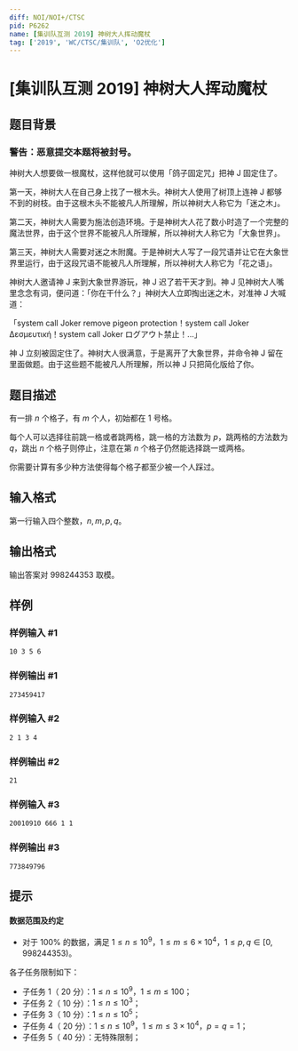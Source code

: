 ```yaml
---
diff: NOI/NOI+/CTSC
pid: P6262
name: [集训队互测 2019] 神树大人挥动魔杖
tag: ['2019', 'WC/CTSC/集训队', 'O2优化']
---
```

# [集训队互测 2019] 神树大人挥动魔杖
## 题目背景

### 警告：恶意提交本题将被封号。

神树大人想要做一根魔杖，这样他就可以使用「鸽子固定咒」把神 J 固定住了。

第一天，神树大人在自己身上找了一根木头。神树大人使用了树顶上连神 J 都够不到的树枝。由于这根木头不能被凡人所理解，所以神树大人称它为「迷之木」。

第二天，神树大人需要为施法创造环境。于是神树大人花了数小时造了一个完整的魔法世界，由于这个世界不能被凡人所理解，所以神树大人称它为「大象世界」。

第三天，神树大人需要对迷之木附魔。于是神树大人写了一段咒语并让它在大象世界里运行，由于这段咒语不能被凡人所理解，所以神树大人称它为「花之语」。

神树大人邀请神 J 来到大象世界游玩，神 J 迟了若干天才到。神 J 见神树大人嘴里念念有词，便问道：「你在干什么？」神树大人立即掏出迷之木，对准神 J 大喊道：

「system call Joker remove pigeon protection！system call Joker Δεσμευτική！system call Joker ログアウト禁止！...」

神 J 立刻被固定住了。神树大人很满意，于是离开了大象世界，并命令神 J 留在里面做题。由于这些题不能被凡人所理解，所以神 J 只把简化版给了你。
## 题目描述

有一排 $n$ 个格子，有 $m$ 个人，初始都在 $1$ 号格。

每个人可以选择往前跳一格或者跳两格，跳一格的方法数为 $p$，跳两格的方法数为 $q$，跳出 $n$ 个格子则停止，注意在第 $n$ 个格子仍然能选择跳一或两格。

你需要计算有多少种方法使得每个格子都至少被一个人踩过。
## 输入格式

第一行输入四个整数，$n,m,p,q$。
## 输出格式

输出答案对 $998244353$ 取模。
## 样例

### 样例输入 #1
```
10 3 5 6
```
### 样例输出 #1
```
273459417
```
### 样例输入 #2
```
2 1 3 4
```
### 样例输出 #2
```
21
```
### 样例输入 #3
```
20010910 666 1 1
```
### 样例输出 #3
```
773849796
```
## 提示

#### 数据范围及约定

- 对于 $100\%$ 的数据，满足 $1 \le n \le 10^9$，$1 \le m \le 6 \times 10^4$，$1 \le p,q \in [0,998244353)$。

各子任务限制如下：

- 子任务 $1$（ $20$ 分）：$1 \le n \le 10^9$，$1 \le m \le 100$；
- 子任务 $2$（ $10$ 分）：$1 \le n \le 10^3$；
- 子任务 $3$（ $10$ 分）：$1 \le n \le 10^5$；
- 子任务 $4$（ $20$ 分）：$1 \le n \le 10^9$，$1 \le m \le 3 \times 10^4$，$p=q=1$；
- 子任务 $5$（ $40$ 分）：无特殊限制；
